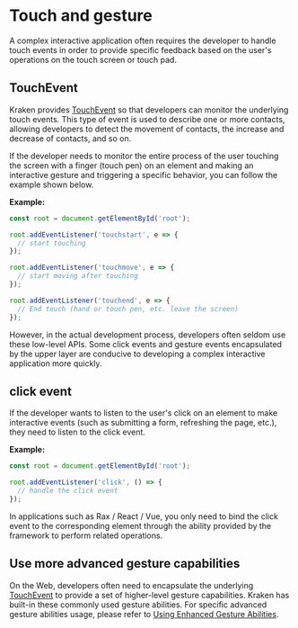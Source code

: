 # Touch and gesture

A complex interactive application often requires the developer to handle touch events in order to provide specific feedback based on the user's operations on the touch screen or touch pad.

## TouchEvent

Kraken provides [TouchEvent](https://developer.mozilla.org/zh-CN/docs/Web/API/TouchEvent) so that developers can monitor the underlying touch events. This type of event is used to describe one or more contacts, allowing developers to detect the movement of contacts, the increase and decrease of contacts, and so on.

If the developer needs to monitor the entire process of the user touching the screen with a finger (touch pen) on an element and making an interactive gesture and triggering a specific behavior, you can follow the example shown below.

**Example:**

```js
const root = document.getElementById('root');

root.addEventListener('touchstart', e => {
  // start touching
});

root.addEventListener('touchmove', e => {
  // start moving after touching
});

root.addEventListener('touchend', e => {
  // End touch (hand or touch pen, etc. leave the screen)
});
```

However, in the actual development process, developers often seldom use these low-level APIs. Some click events and gesture events encapsulated by the upper layer are conducive to developing a complex interactive application more quickly.

## click event

If the developer wants to listen to the user's click on an element to make interactive events (such as submitting a form, refreshing the page, etc.), they need to listen to the click event.

**Example:**

```js
const root = document.getElementById('root');

root.addEventListener('click', () => {
  // handle the click event
});
```

In applications such as Rax / React / Vue, you only need to bind the click event to the corresponding element through the ability provided by the framework to perform related operations.

## Use more advanced gesture capabilities

On the Web, developers often need to encapsulate the underlying [TouchEvent](https://developer.mozilla.org/zh-CN/docs/Web/API/TouchEvent) to provide a set of higher-level gesture capabilities. Kraken has built-in these commonly used gesture abilities. For specific advanced gesture abilities usage, please refer to [Using Enhanced Gesture Abilities](/en-US/guide/advanced/gesture).
